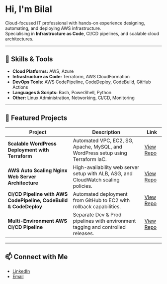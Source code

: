 # Hi, I'm Bilal

Cloud-focused IT professional with hands-on experience designing, automating, and deploying AWS infrastructure.  
Specialising in **Infrastructure as Code**, CI/CD pipelines, and scalable cloud architectures.

---

## 🔹 Skills & Tools
- **Cloud Platforms:** AWS, Azure  
- **Infrastructure as Code:** Terraform, AWS CloudFormation  
- **DevOps Tools:** AWS CodePipeline, CodeDeploy, CodeBuild, GitHub Actions  
- **Languages & Scripts:** Bash, PowerShell, Python  
- **Other:** Linux Administration, Networking, CI/CD, Monitoring

---

## 📌 Featured Projects

| Project | Description | Link |
|---------|-------------|------|
| **Scalable WordPress Deployment with Terraform** | Automated VPC, EC2, SG, Apache, MySQL, and WordPress setup using Terraform IaC. | [View Repo](https://github.com/B1l4l446/AWS-Projects/tree/main/Project1) |
| **AWS Auto Scaling Nginx Web Server Architecture** | High-availability web server setup with ALB, ASG, and CloudWatch scaling policies. | [View Repo](https://github.com/B1l4l446/AWS-Projects/tree/main/Project2) |
| **CI/CD Pipeline with AWS CodePipeline, CodeBuild & CodeDeploy** | Automated deployment from GitHub to EC2 with rollback capabilities. | [View Repo](https://github.com/B1l4l446/AWS-Projects/tree/main/Project3) |
| **Multi-Environment AWS CI/CD Pipeline** | Separate Dev & Prod pipelines with environment tagging and controlled releases. | [View Repo](https://github.com/B1l4l446/AWS-Projects/tree/main/Project4) |

---

## 📫 Connect with Me
- [LinkedIn](https://www.linkedin.com/in/bilal-malik-3b160b1b4/)  
- [Email](mailto:your.email@example.com)
